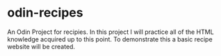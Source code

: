 # odin-recipes
An Odin Project for recipies.
In this project I will practice all of the HTML knowledge acquired up to this point.
To demonstrate this a basic recipe website will be created.